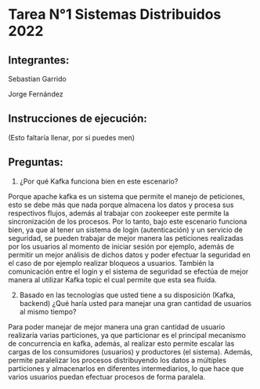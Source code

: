 # Tarea N°1 Sistemas Distribuidos 2022

## Integrantes:


Sebastian Garrido

Jorge Fernández



## Instrucciones de ejecución:

(Esto faltaría llenar, por si puedes men)



## Preguntas:


1. ¿Por qué Kafka funciona bien en este escenario?

Porque apache kafka es un sistema que permite el manejo de peticiones, esto se debe más que nada porque almacena los datos y procesa sus respectivos flujos, además al trabajar con zookeeper este permite la sincronización de los procesos. Por lo tanto, bajo este escenario funciona bien, ya que al tener un sistema de login (autenticación) y un servicio de seguridad, se pueden trabajar de mejor manera las peticiones realizadas por los usuarios al momento de iniciar sesión por ejemplo, además de permitir un mejor análisis de dichos datos y poder efectuar la seguridad en el caso de por ejemplo realizar bloqueos a usuarios. También la comunicación entre el login y el sistema de seguridad se efectúa de mejor manera al utilizar Kafka topic el cual permite que esta sea fluida.


2. Basado en las tecnologías que usted tiene a su disposición (Kafka, backend) ¿Qué haría usted para manejar una gran cantidad de usuarios al mismo tiempo?

Para poder manejar de mejor manera una gran cantidad de usuario realizaría varias particiones, ya que particionar es el principal mecanismo de concurrencia en kafka, además, al realizar esto permite escalar las cargas de los consumidores (usuarios) y productores (el sistema). Además, permite paralelizar los procesos distribuyendo los datos a múltiples particiones y almacenarlos en diferentes intermediarios, lo que hace que varios usuarios puedan efectuar procesos de forma paralela. 

